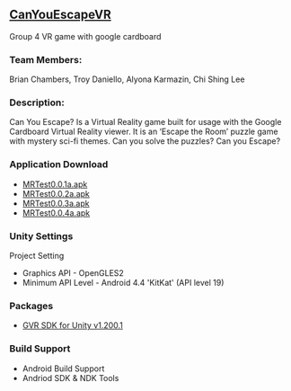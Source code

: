## [CanYouEscapeVR](https://wolex.com/can-you-escape/)
Group 4 VR game with google cardboard

### Team Members: 
 Brian Chambers,
 Troy Daniello,
 Alyona Karmazin,
 Chi Shing Lee
 
### Description:
 Can You Escape? Is a Virtual Reality game built for usage with the Google Cardboard Virtual Reality viewer. It is an ‘Escape the Room’ puzzle game with mystery sci-fi themes. Can you solve the puzzles? Can you Escape?
 
### Application Download
 - [MRTest0.0.1a.apk](https://drive.google.com/file/d/1V9oE0PlztYJQOLUiDJ33bZ4gjAJhS4hn/view?usp=sharing)
 - [MRTest0.0.2a.apk](https://drive.google.com/file/d/1nS8FSj6zV_kUxh7X0Qt88s-k76iVlmB5/view?usp=sharing)
 - [MRTest0.0.3a.apk](https://drive.google.com/file/d/1-WQ-09UMA4npy4MpeK1bwvM-saYchaxj/view?usp=sharing) 
 - [MRTest0.0.4a.apk](https://drive.google.com/file/d/1zthPaYPpM7kWB8Twjs_dfAPlBp6e4MTr/view?usp=sharing)
 
 

### Unity Settings
 Project Setting 
  - Graphics API - OpenGLES2
 - Minimum API Level - Android 4.4 'KitKat' (API level 19)
 
### Packages
 - [GVR SDK for Unity v1.200.1](https://github.com/googlevr/gvr-unity-sdk/releases)
 
### Build Support 
 - Android Build Support
 - Andriod SDK & NDK Tools
